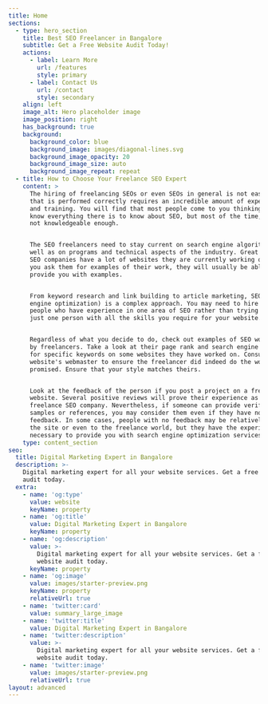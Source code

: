 ```yaml
---
title: Home
sections:
  - type: hero_section
    title: Best SEO Freelancer in Bangalore
    subtitle: Get a Free Website Audit Today!
    actions:
      - label: Learn More
        url: /features
        style: primary
      - label: Contact Us
        url: /contact
        style: secondary
    align: left
    image_alt: Hero placeholder image
    image_position: right
    has_background: true
    background:
      background_color: blue
      background_image: images/diagonal-lines.svg
      background_image_opacity: 20
      background_image_size: auto
      background_image_repeat: repeat
  - title: How to Choose Your Freelance SEO Expert
    content: >
      The hiring of freelancing SEOs or even SEOs in general is not easy. An SEO
      that is performed correctly requires an incredible amount of experience
      and training. You will find that most people come to you thinking they
      know everything there is to know about SEO, but most of the time, they're
      not knowledgeable enough.


      The SEO freelancers need to stay current on search engine algorithms, as
      well as on programs and technical aspects of the industry. Great freelance
      SEO companies have a lot of websites they are currently working on, so if
      you ask them for examples of their work, they will usually be able to
      provide you with examples.


      From keyword research and link building to article marketing, SEO (search
      engine optimization) is a complex approach. You may need to hire several
      people who have experience in one area of SEO rather than trying to find
      just one person with all the skills you require for your website.


      Regardless of what you decide to do, check out examples of SEO work done
      by freelancers. Take a look at their page rank and search engine results
      for specific keywords on some websites they have worked on. Consult the
      website's webmaster to ensure the freelancer did indeed do the work they
      promised. Ensure that your style matches theirs.


      Look at the feedback of the person if you post a project on a freelance
      website. Several positive reviews will prove their experience as a
      freelance SEO company. Nevertheless, if someone can provide verifiable
      samples or references, you may consider them even if they have no
      feedback. In some cases, people with no feedback may be relatively new to
      the site or even to the freelance world, but they have the experience
      necessary to provide you with search engine optimization services.
    type: content_section
seo:
  title: Digital Marketing Expert in Bangalore
  description: >-
    Digital marketing expert for all your website services. Get a free website
    audit today.
  extra:
    - name: 'og:type'
      value: website
      keyName: property
    - name: 'og:title'
      value: Digital Marketing Expert in Bangalore
      keyName: property
    - name: 'og:description'
      value: >-
        Digital marketing expert for all your website services. Get a free
        website audit today.
      keyName: property
    - name: 'og:image'
      value: images/starter-preview.png
      keyName: property
      relativeUrl: true
    - name: 'twitter:card'
      value: summary_large_image
    - name: 'twitter:title'
      value: Digital Marketing Expert in Bangalore
    - name: 'twitter:description'
      value: >-
        Digital marketing expert for all your website services. Get a free
        website audit today.
    - name: 'twitter:image'
      value: images/starter-preview.png
      relativeUrl: true
layout: advanced
---
```

